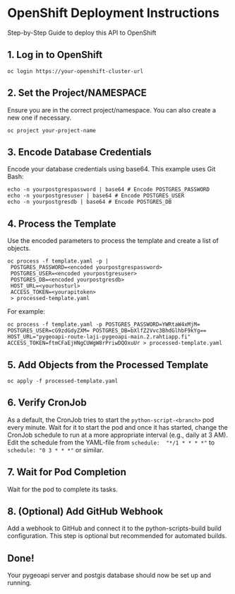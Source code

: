 
# OpenShift Deployment Instructions
Step-by-Step Guide to deploy this API to OpenShift

## 1. Log in to OpenShift

```
oc login https://your-openshift-cluster-url
```

## 2. Set the Project/NAMESPACE

Ensure you are in the correct project/namespace. You can also create a new one if necessary.

```
oc project your-project-name
```

## 3. Encode Database Credentials

Encode your database credentials using base64. This example uses Git Bash:

```
echo -n yourpostgrespassword | base64 # Encode POSTGRES_PASSWORD
echo -n yourpostgresuser | base64 # Encode POSTGRES_USER
echo -n yourpostgresdb | base64 # Encode POSTGRES_DB
```

## 4. Process the Template

Use the encoded parameters to process the template and create a list of objects.

```
oc process -f template.yaml -p |
 POSTGRES_PASSWORD=<encoded yourpostgrespassword>
 POSTGRES_USER=<encoded yourpostgresuser>
 POSTGRES_DB=<encoded yourpostgresdb>
 HOST_URL=<yourhosturl>
 ACCESS_TOKEN=<yourapitoken>
 > processed-template.yaml
```
For example:
```
oc process -f template.yaml -p POSTGRES_PASSWORD=YWRtaW4xMjM= POSTGRES_USER=cG9zdGdyZXM= POSTGRES_DB=bXlfZ2Vvc3BhdGlhbF9kYg== HOST_URL="pygeoapi-route-laji-pygeoapi-main.2.rahtiapp.fi" ACCESS_TOKEN=ftmCFaEjHNgCUWgW8rPriwDQOxuUr > processed-template.yaml
```


## 5. Add Objects from the Processed Template

```
oc apply -f processed-template.yaml
```

## 6. Verify CronJob

As a default, the CronJob tries to start the ```python-script-<branch>``` pod every minute. Wait for it to start the pod and once it has started, change the CronJob schedule to run at a more appropriate interval (e.g., daily at 3 AM).
Edit the schedule from the YAML-file from
```schedule:  "*/1 * * * *"``` to  ```schedule: "0 3 * * *"``` or similar.

## 7. Wait for Pod Completion

Wait for the pod to complete its tasks.

## 8. (Optional) Add GitHub Webhook

Add a webhook to GitHub and connect it to the python-scripts-build build configuration. This step is optional but recommended for automated builds.



## Done!

Your pygeoapi server and postgis database should now be set up and running.
